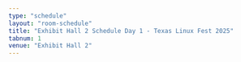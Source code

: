 ```yaml
---
type: "schedule"
layout: "room-schedule"
title: "Exhibit Hall 2 Schedule Day 1 - Texas Linux Fest 2025"
tabnum: 1
venue: "Exhibit Hall 2"
---
```

